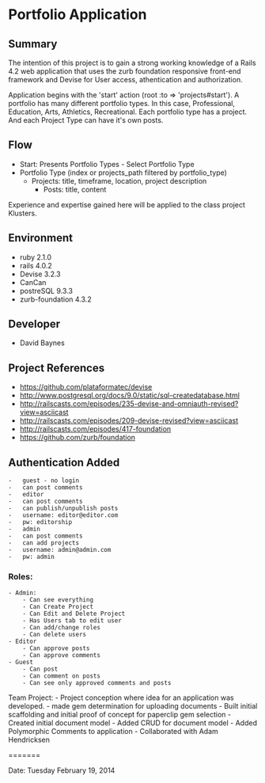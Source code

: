 
# Portfolio Application 


## Summary
The intention of this project is to gain a strong working knowledge of a Rails 4.2 web application that 
uses the zurb foundation responsive front-end framework and Devise for User access, athentication and
authorization. 

Application begins with the 'start' action (root :to => 'projects#start'). A portfolio has many different 
portfolio types. In this case, Professional, Education, Arts, Athletics, Recreational. Each portfolio type 
has a project. And each Project Type can have it's own posts.

## Flow
- Start: Presents Portfolio Types - Select Portfolio Type
- Portfolio Type (index or projects_path filtered by portfolio_type)
	- Projects: title, timeframe, location, project description
		- Posts: title, content

Experience and expertise gained here will be applied to the class project Klusters.

## Environment
- ruby 2.1.0
- rails 4.0.2
- Devise 3.2.3
- CanCan
- postreSQL 9.3.3
- zurb-foundation 4.3.2


## Developer
- David Baynes

## Project References

- https://github.com/plataformatec/devise
- http://www.postgresql.org/docs/9.0/static/sql-createdatabase.html
- http://railscasts.com/episodes/235-devise-and-omniauth-revised?view=asciicast
- http://railscasts.com/episodes/209-devise-revised?view=asciicast
- http://railscasts.com/episodes/417-foundation 
- https://github.com/zurb/foundation

## Authentication Added
	-	guest - no login
	-	can post comments
	-	editor
	-	can post comments
	-	can publish/unpublish posts
	-	username: editor@editor.com
	-	pw: editorship
	-	admin
	-	can post comments
	-	can add projects
	-	username: admin@admin.com
	-	pw: admin
	
### Roles:
	- Admin: 
		- Can see everything
		- Can Create Project
		- Can Edit and Delete Project
		- Has Users tab to edit user
		- Can add/change roles
		- Can delete users
	- Editor
 		- Can approve posts
		- Can approve comments
	- Guest
		- Can post
		- Can comment on posts
		- Can see only approved comments and posts

Team Project:
	-	Project conception where idea for an application was developed. 
	-	made gem determination for uploading documents 
	-	Built initial scaffolding and initial proof of concept for paperclip gem selection
	-	Created initial document model 
	-	Added CRUD for document model 
	- Added Polymorphic Comments to application - Collaborated with Adam Hendricksen

=======

Date: Tuesday February 19, 2014
